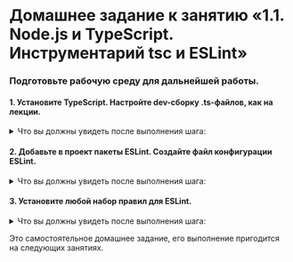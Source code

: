 # Домашнее задание к занятию «1.1. Node.js и TypeSсript. Инструментарий tsc и ESLint»

### Подготовьте рабочую среду для дальнейшей работы.

#### 1. Установите TypeScript. Настройте dev-сборку .ts-файлов, как на лекции.
 
<details>
<summary>Что вы должны увидеть после выполнения шага:</summary>
  
![](../001-TypeScript/Step1.jpg)

</details>

#### 2. Добавьте в проект пакеты ESLint. Создайте файл конфигурации ESLint.

<details>
<summary>Что вы должны увидеть после выполнения шага:</summary>

![](../001-TypeScript/Step2.jpg)

</details>

#### 3. Установите любой набор правил для ESLint.
<details>
<summary>Что вы должны увидеть после выполнения шага:</summary>

![](../001-TypeScript/Step3.jpg)

</details>

Это самостоятельное домашнее задание, его выполнение пригодится на следующих занятиях.
